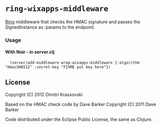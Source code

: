# `ring-wixapps-middleware`

[Ring](http://github.com/mmcgrana/ring) middleware that checks the HMAC signature and passes the SignedInstance as :params to the endpoint.

### Usage

#### With Noir - in server.clj
      (server/add-middleware wrap-wixapps-middleware {:algorithm "HmacSHA512" :secret-key "FIXME put key here"})

## License

Copyright (C) 2012 Dimitri Krassovski

Based on the HMAC check code by Dave Barker
Copyright (C) 2011 Dave Barker


Code distributed under the Eclipse Public License, the same as Clojure.

